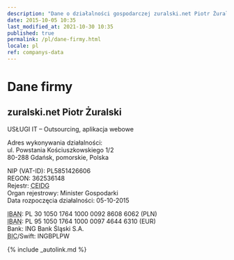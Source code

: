 ```yaml
---
description: "Dane o działalności gospodarczej zuralski.net Piotr Żuralski"
date: 2015-10-05 10:35
last_modified_at: 2021-10-30 10:35
published: true
permalink: /pl/dane-firmy.html
locale: pl
ref: companys-data
---
```


# Dane firmy

## zuralski.net Piotr Żuralski

USŁUGI IT – Outsourcing, aplikacja webowe

Adres wykonywania działalności:<br />
ul. Powstania Kościuszkowskiego 1/2<br />
80-288 Gdańsk, pomorskie, Polska<br />

NIP (VAT-ID): PL5851426606<br />
REGON: 362536148<br />
Rejestr: <abbr title="Centralna Ewidencja i Informacja o Działalności Gospodarczej">CEIDG</abbr><br />
Organ rejestrowy: Minister Gospodarki<br />
Data rozpoczęcia działalności: 05-10-2015<br />

<abbr title="International Bank Account Number">IBAN</abbr>: PL 30 1050 1764 1000 0092 8608 6062 (PLN)<br />
<abbr title="International Bank Account Number">IBAN</abbr>: PL 95 1050 1764 1000 0097 4644 6310 (EUR)<br />
Bank: ING Bank Śląski S.A.<br />
<abbr title="Business Identifier Code">BIC</abbr>/Swift: INGBPLPW<br />

{% include _autolink.md %}
